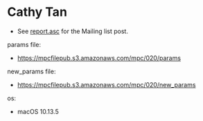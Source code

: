 # Cathy Tan
* See [report.asc](./report.asc) for the Mailing list post.

params file:
* https://mpcfilepub.s3.amazonaws.com/mpc/020/params

new_params file:
* https://mpcfilepub.s3.amazonaws.com/mpc/020/new_params

os: 
* macOS 10.13.5
